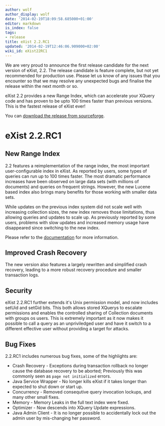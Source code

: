```yaml
---
author: wolf
author_display: wolf
date: '2014-02-19T18:09:58.685000+01:00'
editor: markdown
is_index: false
tags:
- release
title: eXist 2.2.RC1
updated: '2014-02-19T12:46:06.909000+02:00'
wiki_id: eXist22RC1
---
```


We are very proud to announce the first release candidate for the next version of eXist, 2.2. The release candidate is feature complete, but not yet recommended for production use. Please let us know of any issues that you encounter so that
we may resolve any unexpected bugs and finalise the release within the next month or so.

eXist 2.2 provides a new Range Index, which can accelerate your XQuery code
and has proven to be upto 100 times faster than previous versions. This is the fastest release of eXist ever!

You can [download the release from sourceforge](http://sourceforge.net/projects/exist/files/Stable/2.2/).

# eXist 2.2.RC1

## New Range Index
2.2 features a reimplementation of the range index, the most important user-configurable index in eXist. As reported by users, some types of queries can run up to 100 times faster. The most dramatic performance increases have been observed on large data sets (with millions of documents) and queries on frequent strings. However, the new Lucene based index also brings many benefits for those working with smaller data sets.

While updates on the previous index system did not scale well with increasing collection sizes, the new index removes those limitations, thus allowing queries and updates to scale up. As previously reported by some users, problems with slow updates and increased memory usage have disappeared since switching to the new index.

Please refer to the [documentation](http://exist-db.org/exist/apps/doc/newrangeindex.xml) for more information.

## Improved Crash Recovery
The new version also features a largely rewritten and simplified crash recovery, leading to a more robust recovery procedure and smaller transaction logs.

## Security
eXist 2.2.RC1 further extends it's Unix permission model, and now includes setUid and setGid bits. This both allows stored XQuerys to escalate permissions and enables the controlled sharing of Collection documents with groups os users. This is extremely important as it now makes it possible to call a query as an unpriviledged user and have it switch to a different effective user without providing a target for attacks.

## Bug Fixes
2.2.RC1 includes numerous bug fixes, some of the highlights are:

* Crash Recovery - Exceptions during transaction rollback no longer cause the database recovery to be aborted; Previously this was commonly seen as `page not initialized` errors.
* Java Service Wrapper - No longer kills eXist if it takes longer than expected to shut down or start up.
* Concurrency - Removed consequtive query invocation lockups, and many other small fixes.
* Memory - Memory Leaks in the full text index were fixed.
* Optimizer - Now descends into XQuery Update expressions.
* Java Admin Client - It is no longer possible to accidentally lock out the admin user by mis-changing her password.
